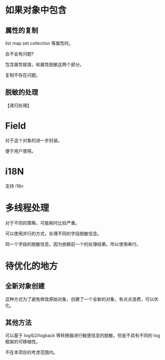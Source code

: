 # 如果对象中包含

## 属性的复制  

list map set collection 等属性时。

会不会有问题?

包含属性赋值，和属性脱敏这两个部分。

复制不存在问题。

## 脱敏的处理

【递归处理】

# Field

对于这个对象的进一步封装。

便于用户使用。

# i18N

支持 i18n

# 多线程处理

对于不同的策略，可能耗时比较严重。

可以使用并行的方式，处理不同的字段脱敏信息。

同一个字段的脱敏信息，因为依赖前一个的处理结果。所以使用串行。

# 待优化的地方

## 全新对象创建

这种方式为了避免修改原始对象，创建了一个全新的对象，有点点浪费，可以优化。

## 其他方法

可以基于 log4j2/logback 等转换器进行敏感信息的脱敏，但是不具有不同的 log 框架的可移植性。

不在本项目的考虑范围内。